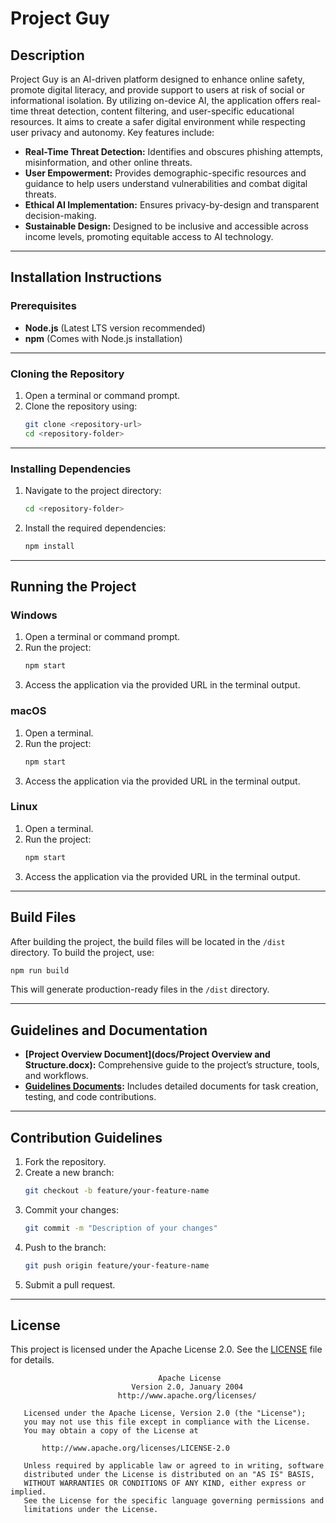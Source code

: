 # Project Guy

## Description

Project Guy is an AI-driven platform designed to enhance online safety, promote digital literacy, and provide support to users at risk of social or informational isolation. By utilizing on-device AI, the application offers real-time threat detection, content filtering, and user-specific educational resources. It aims to create a safer digital environment while respecting user privacy and autonomy. Key features include:

- **Real-Time Threat Detection:** Identifies and obscures phishing attempts, misinformation, and other online threats.
- **User Empowerment:** Provides demographic-specific resources and guidance to help users understand vulnerabilities and combat digital threats.
- **Ethical AI Implementation:** Ensures privacy-by-design and transparent decision-making.
- **Sustainable Design:** Designed to be inclusive and accessible across income levels, promoting equitable access to AI technology.

---

## Installation Instructions

### Prerequisites

- **Node.js** (Latest LTS version recommended)
- **npm** (Comes with Node.js installation)

---

### Cloning the Repository

1. Open a terminal or command prompt.
2. Clone the repository using:
   ```bash
   git clone <repository-url>
   cd <repository-folder>
   ```

---

### Installing Dependencies

1. Navigate to the project directory:
   ```bash
   cd <repository-folder>
   ```
2. Install the required dependencies:
   ```bash
   npm install
   ```

---

## Running the Project

### Windows

1. Open a terminal or command prompt.
2. Run the project:
   ```bash
   npm start
   ```
3. Access the application via the provided URL in the terminal output.

### macOS

1. Open a terminal.
2. Run the project:
   ```bash
   npm start
   ```
3. Access the application via the provided URL in the terminal output.

### Linux

1. Open a terminal.
2. Run the project:
   ```bash
   npm start
   ```
3. Access the application via the provided URL in the terminal output.

---

## Build Files

After building the project, the build files will be located in the `/dist` directory. To build the project, use:

```bash
npm run build
```

This will generate production-ready files in the `/dist` directory.

---

## Guidelines and Documentation

- **[Project Overview Document](docs/Project Overview and Structure.docx):** Comprehensive guide to the project’s structure, tools, and workflows.
- **[Guidelines Documents](docs/guidelines):** Includes detailed documents for task creation, testing, and code contributions.

---

## Contribution Guidelines

1. Fork the repository.
2. Create a new branch:
   ```bash
   git checkout -b feature/your-feature-name
   ```
3. Commit your changes:
   ```bash
   git commit -m "Description of your changes"
   ```
4. Push to the branch:
   ```bash
   git push origin feature/your-feature-name
   ```
5. Submit a pull request.

---

## License

This project is licensed under the Apache License 2.0. See the [LICENSE](LICENSE) file for details.

```text
                                 Apache License
                           Version 2.0, January 2004
                        http://www.apache.org/licenses/

   Licensed under the Apache License, Version 2.0 (the "License");
   you may not use this file except in compliance with the License.
   You may obtain a copy of the License at

       http://www.apache.org/licenses/LICENSE-2.0

   Unless required by applicable law or agreed to in writing, software
   distributed under the License is distributed on an "AS IS" BASIS,
   WITHOUT WARRANTIES OR CONDITIONS OF ANY KIND, either express or implied.
   See the License for the specific language governing permissions and
   limitations under the License.
```

